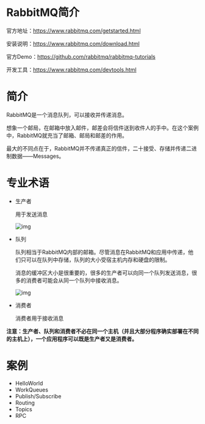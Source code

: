 # RabbitMQ简介

官方地址：https://www.rabbitmq.com/getstarted.html

安装说明：https://www.rabbitmq.com/download.html

官方Demo：https://github.com/rabbitmq/rabbitmq-tutorials

开发工具：https://www.rabbitmq.com/devtools.html



# 简介

RabbitMQ是一个消息队列，可以接收并传递消息。

想象一个邮局，在邮箱中放入邮件，邮差会将信件送到收件人的手中。在这个案例中，RabbitMQ就充当了邮箱、邮局和邮差的作用。

最大的不同点在于，RabbitMQ并不传递真正的信件，二十接受、存储并传递二进制数据——Messages。



# 专业术语

- 生产者

  用于发送消息

  ![img](https://www.rabbitmq.com/img/tutorials/producer.png)

- 队列

  队列相当于RabbitMQ内部的邮箱。尽管消息在RabbitMQ和应用中传递，他们只可以在队列中存储，队列的大小受宿主机内存和硬盘的限制。

  消息的缓冲区大小是很重要的，很多的生产者可以向同一个队列发送消息，很多的消费者可能会从同一个队列中接收消息。

  ![img](https://www.rabbitmq.com/img/tutorials/queue.png)

- 消费者

  消费者用于接收消息



**注意：生产者、队列和消费者不必在同一个主机（并且大部分程序确实部署在不同的主机上），一个应用程序可以既是生产者又是消费者。**



# 案例

- HelloWorld
- WorkQueues
- Publish/Subscribe
- Routing
- Topics
- RPC


